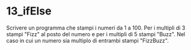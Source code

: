 # 13_ifElse
Scrivere un programma che stampi i numeri da 1 a 100. Per i multipli di 3 stampi "Fizz" al posto del numero e per i multipli di 5 stampi "Buzz".
Nel caso in cui un numero sia multiplo di entrambi stampi "FizzBuzz".
